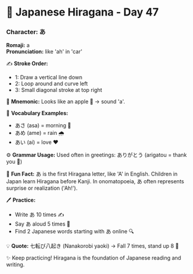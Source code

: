 # 📖 Japanese Hiragana - Day 47

### Character: あ  
**Romaji:** a  
**Pronunciation:** like 'ah' in 'car'  

✍️ **Stroke Order:**  
- 1: Draw a vertical line down
- 2: Loop around and curve left
- 3: Small diagonal stroke at top right

📝 **Mnemonic:** Looks like an apple 🍎 → sound 'a'.  

📌 **Vocabulary Examples:**  
- あさ (asa) = morning 🌅
- あめ (ame) = rain 🌧️
- あい (ai) = love ❤️

⚙️ **Grammar Usage:** Used often in greetings: ありがとう (arigatou = thank you 🙏)  

🎉 **Fun Fact:** あ is the first Hiragana letter, like 'A' in English. Children in Japan learn Hiragana before Kanji. In onomatopoeia, あ often represents surprise or realization ('Ah!').  

🖊️ **Practice:**  
- Write あ 10 times ✍️
- Say あ aloud 5 times 🎤
- Find 2 Japanese words starting with あ online 🔍

💡 **Quote:** 七転び八起き (Nanakorobi yaoki) → Fall 7 times, stand up 8 💪  

✨ Keep practicing! Hiragana is the foundation of Japanese reading and writing.
